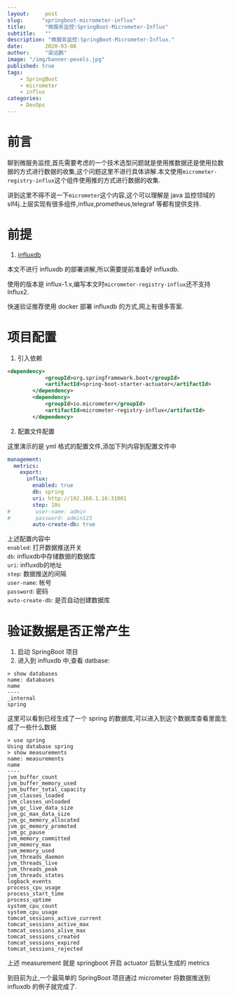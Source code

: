```yaml
---
layout:     post 
slug:      "springboot-micrometer-influx"
title:      "微服务监控:SpringBoot-Micrometer-Influx"
subtitle:   ""
description: "微服务监控:SpringBoot-Micrometer-Influx."  
date:       2020-03-08
author:     "梁远鹏"
image: "/img/banner-pexels.jpg"
published: true
tags: 
    - SpringBoot
    - micrometer
    - influx
categories: 
    - DevOps
---
```



# 前言  
聊到微服务监控,首先需要考虑的一个技术选型问题就是使用推数据还是使用拉数据的方式进行数据的收集,这个问题这里不进行具体讲解.本文使用`micrometer-registry-influx`这个组件使用推的方式进行数据的收集.  

讲到这里不得不说一下``micrometer``这个内容,这个可以理解是 java 监控领域的 slf4j.上层实现有很多组件,influx,prometheus,telegraf 等都有提供支持.  

# 前提

1. [influxdb](https://www.influxdata.com/)  

本文不进行 influxdb 的部署讲解,所以需要提前准备好 influxdb.  

使用的版本是 influx-1.x,编写本文时``micrometer-registry-influx``还不支持Influx2.

快速验证推荐使用 docker 部署 influxdb 的方式,网上有很多答案.


# 项目配置  

1. 引入依赖
```xml
<dependency>
            <groupId>org.springframework.boot</groupId>
            <artifactId>spring-boot-starter-actuator</artifactId>
        </dependency>
        <dependency>
            <groupId>io.micrometer</groupId>
            <artifactId>micrometer-registry-influx</artifactId>
        </dependency>
```  

2. 配置文件配置  

这里演示的是 yml 格式的配置文件,添加下列内容到配置文件中

```yaml
management:
  metrics:
    export:
      influx:
        enabled: true
        db: spring
        uri: http://192.168.1.16:31001
        step: 10s
#        user-name: admin
#        password: admin123
        auto-create-db: true
```  

上述配置内容中  
``enabled``: 打开数据推送开关  
``db``: influxdb中存储数据的数据库  
``uri``: influxdb的地址  
``step``: 数据推送的间隔  
``user-name``: 帐号  
``password``: 密码  
``auto-create-db``: 是否自动创建数据库  

# 验证数据是否正常产生  

1. 启动 SpringBoot 项目  
2. 进入到 influxdb 中,查看 datbase:  

```shell
> show databases
name: databases
name
----
_internal
spring
```  

这里可以看到已经生成了一个 spring 的数据库,可以进入到这个数据库查看里面生成了一些什么数据  

```shell
> use spring
Using database spring
> show measurements
name: measurements
name
----
jvm_buffer_count
jvm_buffer_memory_used
jvm_buffer_total_capacity
jvm_classes_loaded
jvm_classes_unloaded
jvm_gc_live_data_size
jvm_gc_max_data_size
jvm_gc_memory_allocated
jvm_gc_memory_promoted
jvm_gc_pause
jvm_memory_committed
jvm_memory_max
jvm_memory_used
jvm_threads_daemon
jvm_threads_live
jvm_threads_peak
jvm_threads_states
logback_events
process_cpu_usage
process_start_time
process_uptime
system_cpu_count
system_cpu_usage
tomcat_sessions_active_current
tomcat_sessions_active_max
tomcat_sessions_alive_max
tomcat_sessions_created
tomcat_sessions_expired
tomcat_sessions_rejected
```  

上述 measurement 就是 springboot 开启 actuator 后默认生成的 metrics  

到目前为止,一个最简单的 SpringBoot 项目通过 micrometer 将数据推送到 influxdb 的例子就完成了.

